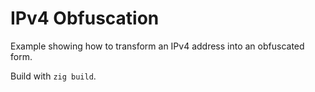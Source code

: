 # IPv4 Obfuscation

Example showing how to transform an IPv4 address into an obfuscated form.

Build with `zig build`.
